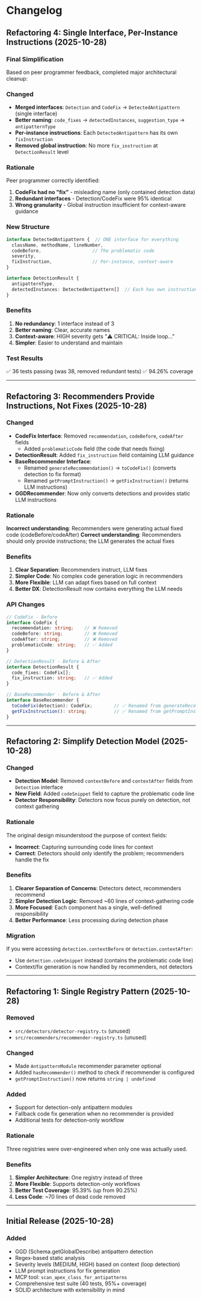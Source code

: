 # Changelog

## Refactoring 4: Single Interface, Per-Instance Instructions (2025-10-28)

### Final Simplification
Based on peer programmer feedback, completed major architectural cleanup:

### Changed
- **Merged interfaces**: `Detection` and `CodeFix` → `DetectedAntipattern` (single interface)
- **Better naming**: `code_fixes` → `detectedInstances`, `suggestion_type` → `antipatternType`
- **Per-instance instructions**: Each `DetectedAntipattern` has its own `fixInstruction`
- **Removed global instruction**: No more `fix_instruction` at `DetectionResult` level

### Rationale
Peer programmer correctly identified:
1. **CodeFix had no "fix"** - misleading name (only contained detection data)
2. **Redundant interfaces** - Detection/CodeFix were 95% identical
3. **Wrong granularity** - Global instruction insufficient for context-aware guidance

### New Structure
```typescript
interface DetectedAntipattern {  // ONE interface for everything
  className, methodName, lineNumber, 
  codeBefore,                   // The problematic code
  severity,
  fixInstruction,               // Per-instance, context-aware
}

interface DetectionResult {
  antipatternType,
  detectedInstances: DetectedAntipattern[]  // Each has own instruction!
}
```

### Benefits
1. **No redundancy**: 1 interface instead of 3
2. **Better naming**: Clear, accurate names
3. **Context-aware**: HIGH severity gets "⚠️ CRITICAL: Inside loop..." 
4. **Simpler**: Easier to understand and maintain

### Test Results
✅ 36 tests passing (was 38, removed redundant tests)
✅ 94.26% coverage

---

## Refactoring 3: Recommenders Provide Instructions, Not Fixes (2025-10-28)

### Changed
- **CodeFix Interface**: Removed `recommendation`, `codeBefore`, `codeAfter` fields
  - Added `problematicCode` field (the code that needs fixing)
- **DetectionResult**: Added `fix_instruction` field containing LLM guidance
- **BaseRecommender Interface**:
  - Renamed `generateRecommendation()` → `toCodeFix()` (converts detection to fix format)
  - Renamed `getPromptInstruction()` → `getFixInstruction()` (returns LLM instructions)
- **GGDRecommender**: Now only converts detections and provides static LLM instructions

### Rationale
**Incorrect understanding**: Recommenders were generating actual fixed code (codeBefore/codeAfter)
**Correct understanding**: Recommenders should only provide instructions; the LLM generates the actual fixes

### Benefits
1. **Clear Separation**: Recommenders instruct, LLM fixes
2. **Simpler Code**: No complex code generation logic in recommenders
3. **More Flexible**: LLM can adapt fixes based on full context
4. **Better DX**: DetectionResult now contains everything the LLM needs

### API Changes

```typescript
// CodeFix - Before
interface CodeFix {
  recommendation: string;    // ❌ Removed
  codeBefore: string;        // ❌ Removed
  codeAfter: string;         // ❌ Removed
  problematicCode: string;   // ✅ Added
}

// DetectionResult - Before & After
interface DetectionResult {
  code_fixes: CodeFix[];
  fix_instruction: string;   // ✅ Added
}

// BaseRecommender - Before & After
interface BaseRecommender {
  toCodeFix(detection): CodeFix;        // ✅ Renamed from generateRecommendation
  getFixInstruction(): string;          // ✅ Renamed from getPromptInstruction
}
```

---

## Refactoring 2: Simplify Detection Model (2025-10-28)

### Changed
- **Detection Model**: Removed `contextBefore` and `contextAfter` fields from `Detection` interface
- **New Field**: Added `codeSnippet` field to capture the problematic code line
- **Detector Responsibility**: Detectors now focus purely on detection, not context gathering

### Rationale
The original design misunderstood the purpose of context fields:
- **Incorrect**: Capturing surrounding code lines for context
- **Correct**: Detectors should only identify the problem; recommenders handle the fix

### Benefits
1. **Clearer Separation of Concerns**: Detectors detect, recommenders recommend
2. **Simpler Detection Logic**: Removed ~60 lines of context-gathering code
3. **More Focused**: Each component has a single, well-defined responsibility
4. **Better Performance**: Less processing during detection phase

### Migration
If you were accessing `detection.contextBefore` or `detection.contextAfter`:
- Use `detection.codeSnippet` instead (contains the problematic code line)
- Context/fix generation is now handled by recommenders, not detectors

---

## Refactoring 1: Single Registry Pattern (2025-10-28)

### Removed
- `src/detectors/detector-registry.ts` (unused)
- `src/recommenders/recommender-registry.ts` (unused)

### Changed
- Made `AntipatternModule` recommender parameter optional
- Added `hasRecommender()` method to check if recommender is configured
- `getPromptInstruction()` now returns `string | undefined`

### Added
- Support for detection-only antipattern modules
- Fallback code fix generation when no recommender is provided
- Additional tests for detection-only workflow

### Rationale
Three registries were over-engineered when only one was actually used.

### Benefits
1. **Simpler Architecture**: One registry instead of three
2. **More Flexible**: Supports detection-only workflows
3. **Better Test Coverage**: 95.39% (up from 90.25%)
4. **Less Code**: ~70 lines of dead code removed

---

## Initial Release (2025-10-28)

### Added
- GGD (Schema.getGlobalDescribe) antipattern detection
- Regex-based static analysis
- Severity levels (MEDIUM, HIGH) based on context (loop detection)
- LLM prompt instructions for fix generation
- MCP tool: `scan_apex_class_for_antipatterns`
- Comprehensive test suite (40 tests, 95%+ coverage)
- SOLID architecture with extensibility in mind
